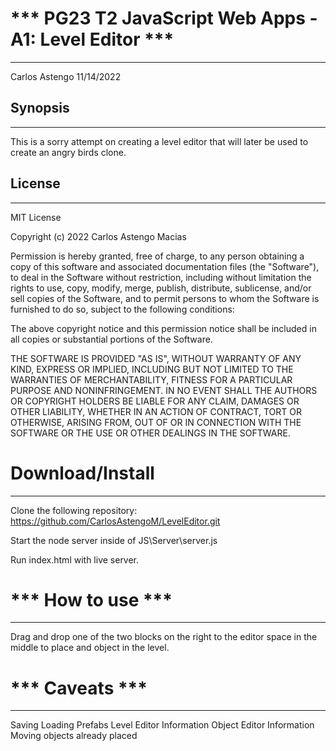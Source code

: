 # *** PG23 T2 JavaScript Web Apps  - A1: Level Editor ***
---------------------------------------
Carlos Astengo
11/14/2022

## Synopsis
---------------
This is a sorry attempt on creating a level editor that will later be used to 
create an angry birds clone.

## License
---------------

MIT License

Copyright (c) 2022 Carlos Astengo Macias

Permission is hereby granted, free of charge, to any person obtaining a copy
of this software and associated documentation files (the "Software"), to deal
in the Software without restriction, including without limitation the rights
to use, copy, modify, merge, publish, distribute, sublicense, and/or sell
copies of the Software, and to permit persons to whom the Software is
furnished to do so, subject to the following conditions:

The above copyright notice and this permission notice shall be included in all
copies or substantial portions of the Software.

THE SOFTWARE IS PROVIDED "AS IS", WITHOUT WARRANTY OF ANY KIND, EXPRESS OR
IMPLIED, INCLUDING BUT NOT LIMITED TO THE WARRANTIES OF MERCHANTABILITY,
FITNESS FOR A PARTICULAR PURPOSE AND NONINFRINGEMENT. IN NO EVENT SHALL THE
AUTHORS OR COPYRIGHT HOLDERS BE LIABLE FOR ANY CLAIM, DAMAGES OR OTHER
LIABILITY, WHETHER IN AN ACTION OF CONTRACT, TORT OR OTHERWISE, ARISING FROM,
OUT OF OR IN CONNECTION WITH THE SOFTWARE OR THE USE OR OTHER DEALINGS IN THE
SOFTWARE.

# Download/Install
---------------------------------------
Clone the following repository: https://github.com/CarlosAstengoM/LevelEditor.git

Start the node server inside of JS\Server\server.js

Run index.html with live server.

# *** How to use ***
---------------------------------------
Drag and drop one of the two blocks on the right to the editor space in the middle
to place and object in the level.

# *** Caveats ***
---------------------------------------
Saving
Loading
Prefabs
Level Editor Information
Object Editor Information
Moving objects already placed

